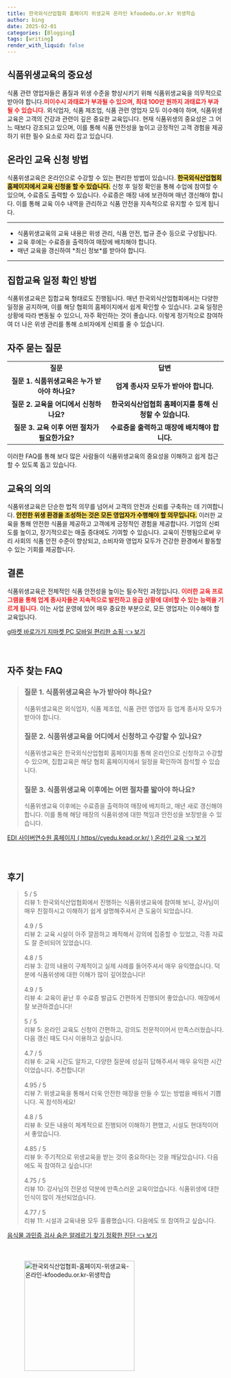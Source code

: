 ```yaml
---
title: 한국외식산업협회 홈페이지 위생교육 온라인 kfoodedu.or.kr 위생학습
author: bing
date: 2025-02-01
categories: [Blogging]
tags: [writing]
render_with_liquid: false
---
```



<h2 id='식품위생교육의중요성'>식품위생교육의 중요성</h2>

<p>식품 관련 영업자들은 품질과 위생 수준을 향상시키기 위해 식품위생교육을 의무적으로 받아야 합니다.<b><span style="color: #ee2323;">미이수시 과태료가 부과될 수 있으며, 최대 100만 원까지 과태료가 부과될 수 있습니다.</span></b> 외식업자, 식품 제조업, 식품 관련 영업자 모두 이수해야 하며, 식품위생교육은 고객의 건강과 관련이 깊은 중요한 교육입니다. 현재 식품위생의 중요성은 그 어느 때보다 강조되고 있으며, 이를 통해 식품 안전성을 높이고 긍정적인 고객 경험을 제공하기 위한 필수 요소로 자리 잡고 있습니다. </p>

<h2 id='온라인교육신청방법'>온라인 교육 신청 방법</h2>

<p>식품위생교육은 온라인으로 수강할 수 있는 편리한 방법이 있습니다. <b><span style="background-color: #ffe066;">한국외식산업협회 홈페이지에서 교육 신청을 할 수 있습니다.</span></b> 신청 후 일정 확인을 통해 수업에 참여할 수 있으며, 수료증도 출력할 수 있습니다. 수료증은 매장 내에 보관하며 매년 갱신해야 합니다. 이를 통해 교육 이수 내역을 관리하고 식품 안전을 지속적으로 유지할 수 있게 됩니다.</p>

<hr />

<ul>
    <li>식품위생교육의 교육 내용은 위생 관리, 식품 안전, 법규 준수 등으로 구성됩니다.</li>
    <li>교육 후에는 수료증을 출력하여 매장에 배치해야 합니다.</li>
    <li>매년 교육을 갱신하여 *최신 정보*를 받아야 합니다.</li>
</ul>

<hr />

<h2 id='집합교육일정'>집합교육 일정 확인 방법</h2>

<p>식품위생교육은 집합교육 형태로도 진행됩니다. 매년 한국외식산업협회에서는 다양한 일정을 공지하며, 이를 해당 협회의 홈페이지에서 쉽게 확인할 수 있습니다. 교육 일정은 상황에 따라 변동될 수 있으니, 자주 확인하는 것이 좋습니다. 이렇게 정기적으로 참여하여 더 나은 위생 관리를 통해 소비자에게 신뢰를 줄 수 있습니다.</p>

<h2 id='자주묻는질문'>자주 묻는 질문</h2>

<table>
    <tr>
        <td style="text-align: center; height: 17px;"><b>질문</b></td>
        <td style="text-align: center; height: 17px;"><b>답변</b></td>
    </tr>
    <tr>
        <td style="text-align: center; height: 17px;"><b>질문 1. 식품위생교육은 누가 받아야 하나요?</b></td>
        <td style="text-align: center; height: 17px;"><b>업계 종사자 모두가 받아야 합니다.</b></td>
    </tr>
    <tr>
        <td style="text-align: center; height: 17px;"><b>질문 2. 교육을 어디에서 신청하나요?</b></td>
        <td style="text-align: center; height: 17px;"><b>한국외식산업협회 홈페이지를 통해 신청할 수 있습니다.</b></td>
    </tr>
    <tr>
        <td style="text-align: center; height: 17px;"><b>질문 3. 교육 이후 어떤 절차가 필요한가요?</b></td>
        <td style="text-align: center; height: 17px;"><b>수료증을 출력하고 매장에 배치해야 합니다.</b></td>
    </tr>
</table>

<p>이러한 FAQ를 통해 보다 많은 사람들이 식품위생교육의 중요성을 이해하고 쉽게 접근할 수 있도록 돕고 있습니다.</p>

<h2 id='교육의의'>교육의 의의</h2>

<p>식품위생교육은 단순한 법적 의무를 넘어서 고객의 안전과 신뢰를 구축하는 데 기여합니다. <b><span style="background-color: #ffe066;">안전한 위생 환경을 조성하는 것은 모든 영업자가 수행해야 할 의무입니다.</span></b> 이러한 교육을 통해 안전한 식품을 제공하고 고객에게 긍정적인 경험을 제공합니다. 기업의 신뢰도를 높이고, 장기적으로는 매출 증대에도 기여할 수 있습니다. 교육이 진행됨으로써 우리 사회의 식품 안전 수준이 향상되고, 소비자와 영업자 모두가 건강한 환경에서 활동할 수 있는 기회를 제공합니다.</p>

<h2 id='결론'>결론</h2>

<p>식품위생교육은 전체적인 식품 안전성을 높이는 필수적인 과정입니다. <b><span style="color: #ee2323;">이러한 교육 프로그램을 통해 업계 종사자들은 지속적으로 발전하고 응급 상황에 대비할 수 있는 능력을 기르게 됩니다.</span></b> 이는 사업 운영에 있어 매우 중요한 부분으로, 모든 영업자는 이수해야 할 교육입니다.</p>


<p><a class="click-button" title="g마켓 바로가기 지마켓 PC 모바일 편리한 쇼핑" href="https://afficreate.github.io/posts/g%EB%A7%88%EC%BC%93-%EB%B0%94%EB%A1%9C%EA%B0%80%EA%B8%B0-%EC%A7%80%EB%A7%88%EC%BC%93-PC-%EB%AA%A8%EB%B0%94%EC%9D%BC-%ED%8E%B8%EB%A6%AC%ED%95%9C-%EC%87%BC%ED%95%91/" rel="dofollow">g마켓 바로가기 지마켓 PC 모바일 편리한 쇼핑 👈 보기</a></p><br>
<h2 id='자주_찾는_FAQ'>자주 찾는 FAQ</h2>
<div itemscope="" itemtype="https://schema.org/FAQPage"> 
<blockquote> 
<div itemscope="" itemprop="mainEntity" itemtype="https://schema.org/Question"> 
<h3 itemprop="name">질문 1. 식품위생교육은 누가 받아야 하나요?</h3> 
<div itemscope="" itemprop="acceptedAnswer" itemtype="https://schema.org/Answer"> 
<span itemprop="text"> 
<p>식품위생교육은 외식업자, 식품 제조업, 식품 관련 영업자 등 업계 종사자 모두가 받아야 합니다.</p> 
</span> 
</div> 
</div> 
<div itemscope="" itemprop="mainEntity" itemtype="https://schema.org/Question"> 
<h3 itemprop="name">질문 2. 식품위생교육을 어디에서 신청하고 수강할 수 있나요?</h3> 
<div itemscope="" itemprop="acceptedAnswer" itemtype="https://schema.org/Answer"> 
<span itemprop="text"> 
<p>식품위생교육은 한국외식산업협회 홈페이지를 통해 온라인으로 신청하고 수강할 수 있으며, 집합교육은 해당 협회 홈페이지에서 일정을 확인하여 참석할 수 있습니다.</p> 
</span> 
</div> 
</div> 
<div itemscope="" itemprop="mainEntity" itemtype="https://schema.org/Question"> 
<h3 itemprop="name">질문 3. 식품위생교육 이후에는 어떤 절차를 밟아야 하나요?</h3> 
<div itemscope="" itemprop="acceptedAnswer" itemtype="https://schema.org/Answer"> 
<span itemprop="text"> 
<p>식품위생교육 이후에는 수료증을 출력하여 매장에 배치하고, 매년 새로 갱신해야 합니다. 이를 통해 해당 매장의 식품위생에 대한 책임과 안전성을 보장받을 수 있습니다.</p> 
</span> 
</div> 
</div> 
</blockquote> 
</div>
<p><a class="click-button" title="EDI 사이버연수원 홈페이지 ( https//cyedu.kead.or.kr/ ) 온라인 교육" href="https://afficreate.github.io/posts/EDI-%EC%82%AC%EC%9D%B4%EB%B2%84%EC%97%B0%EC%88%98%EC%9B%90-%ED%99%88%ED%8E%98%EC%9D%B4%EC%A7%80-(-httpscyedu.kead.or.kr-)-%EC%98%A8%EB%9D%BC%EC%9D%B8-%EA%B5%90%EC%9C%A1/" rel="dofollow">EDI 사이버연수원 홈페이지 ( https//cyedu.kead.or.kr/ ) 온라인 교육 👈 보기</a></p><br>
<h2 id='후기'>후기</h2>
<div itemscope itemtype="https://schema.org/Product">
  <blockquote>
  <div itemprop="review" itemscope itemtype="https://schema.org/Review">
      <div itemprop="reviewRating" itemscope itemtype="https://schema.org/Rating"> <span itemprop="ratingValue">5</span> / <span itemprop="bestRating">5</span> </div>
      <span itemprop="reviewBody">리뷰 1: 한국외식산업협회에서 진행하는 식품위생교육에 참여해 보니, 강사님이 매우 친절하시고 이해하기 쉽게 설명해주셔서 큰 도움이 되었습니다.</span>
  </div>
  <br>
  <div itemprop="review" itemscope itemtype="https://schema.org/Review">
      <div itemprop="reviewRating" itemscope itemtype="https://schema.org/Rating"> <span itemprop="ratingValue">4.9</span> / <span itemprop="bestRating">5</span> </div>
      <span itemprop="reviewBody">리뷰 2: 교육 시설이 아주 깔끔하고 쾌적해서 강의에 집중할 수 있었고, 각종 자료도 잘 준비되어 있었습니다.</span>
  </div>
  <br>
  <div itemprop="review" itemscope itemtype="https://schema.org/Review">
      <div itemprop="reviewRating" itemscope itemtype="https://schema.org/Rating"> <span itemprop="ratingValue">4.8</span> / <span itemprop="bestRating">5</span> </div>
      <span itemprop="reviewBody">리뷰 3: 강의 내용이 구체적이고 실제 사례를 들어주셔서 매우 유익했습니다. 덕분에 식품위생에 대한 이해가 많이 깊어졌습니다!</span>
  </div>
  <br>
  <div itemprop="review" itemscope itemtype="https://schema.org/Review">
      <div itemprop="reviewRating" itemscope itemtype="https://schema.org/Rating"> <span itemprop="ratingValue">4.9</span> / <span itemprop="bestRating">5</span> </div>
      <span itemprop="reviewBody">리뷰 4: 교육이 끝난 후 수료증 발급도 간편하게 진행되어 좋았습니다. 매장에서 잘 보관하겠습니다!</span>
  </div>
  <br>
  <div itemprop="review" itemscope itemtype="https://schema.org/Review">
      <div itemprop="reviewRating" itemscope itemtype="https://schema.org/Rating"> <span itemprop="ratingValue">5</span> / <span itemprop="bestRating">5</span> </div>
      <span itemprop="reviewBody">리뷰 5: 온라인 교육도 신청이 간편하고, 강의도 전문적이어서 만족스러웠습니다. 다음 갱신 때도 다시 이용하고 싶습니다.</span>
  </div>
  <br>
  <div itemprop="review" itemscope itemtype="https://schema.org/Review">
      <div itemprop="reviewRating" itemscope itemtype="https://schema.org/Rating"> <span itemprop="ratingValue">4.7</span> / <span itemprop="bestRating">5</span> </div>
      <span itemprop="reviewBody">리뷰 6: 교육 시간도 알차고, 다양한 질문에 성실히 답해주셔서 매우 유익한 시간이었습니다. 추천합니다!</span>
  </div>
  <br>
  <div itemprop="review" itemscope itemtype="https://schema.org/Review">
      <div itemprop="reviewRating" itemscope itemtype="https://schema.org/Rating"> <span itemprop="ratingValue">4.95</span> / <span itemprop="bestRating">5</span> </div>
      <span itemprop="reviewBody">리뷰 7: 위생교육을 통해서 더욱 안전한 매장을 만들 수 있는 방법을 배워서 기쁩니다. 꼭 참석하세요!</span>
  </div>
  <br>
  <div itemprop="review" itemscope itemtype="https://schema.org/Review">
      <div itemprop="reviewRating" itemscope itemtype="https://schema.org/Rating"> <span itemprop="ratingValue">4.8</span> / <span itemprop="bestRating">5</span> </div>
      <span itemprop="reviewBody">리뷰 8: 모든 내용이 체계적으로 진행되어 이해하기 편했고, 시설도 현대적이어서 좋았습니다.</span>
  </div>
  <br>
  <div itemprop="review" itemscope itemtype="https://schema.org/Review">
      <div itemprop="reviewRating" itemscope itemtype="https://schema.org/Rating"> <span itemprop="ratingValue">4.85</span> / <span itemprop="bestRating">5</span> </div>
      <span itemprop="reviewBody">리뷰 9: 주기적으로 위생교육을 받는 것이 중요하다는 것을 깨달았습니다. 다음에도 꼭 참여하고 싶습니다!</span>
  </div>
  <br>
  <div itemprop="review" itemscope itemtype="https://schema.org/Review">
      <div itemprop="reviewRating" itemscope itemtype="https://schema.org/Rating"> <span itemprop="ratingValue">4.75</span> / <span itemprop="bestRating">5</span> </div>
      <span itemprop="reviewBody">리뷰 10: 강사님의 전문성 덕분에 만족스러운 교육이었습니다. 식품위생에 대한 인식이 많이 개선되었습니다.</span>
  </div>
  <br>
  <div itemprop="review" itemscope itemtype="https://schema.org/Review">
      <div itemprop="reviewRating" itemscope itemtype="https://schema.org/Rating"> <span itemprop="ratingValue">4.77</span> / <span itemprop="bestRating">5</span> </div>
      <span itemprop="reviewBody">리뷰 11: 시설과 교육내용 모두 훌륭했습니다. 다음에도 또 참여하고 싶습니다.</span>
  </div>
  </blockquote>
</div>
<p><a class="click-button" title="음식물 과민증 검사 숨은 알레르기 찾기 정확한 진단" href="https://afficreate.github.io/posts/%EC%9D%8C%EC%8B%9D%EB%AC%BC-%EA%B3%BC%EB%AF%BC%EC%A6%9D-%EA%B2%80%EC%82%AC-%EC%88%A8%EC%9D%80-%EC%95%8C%EB%A0%88%EB%A5%B4%EA%B8%B0-%EC%B0%BE%EA%B8%B0-%EC%A0%95%ED%99%95%ED%95%9C-%EC%A7%84%EB%8B%A8/" rel="dofollow">음식물 과민증 검사 숨은 알레르기 찾기 정확한 진단 👈 보기</a></p><br>
<figure class="image"><img src="https://afficreate.github.io/assets/img/thumbnail/한국외식산업협회-홈페이지-위생교육-온라인-kfoodedu.or.kr-위생학습.webp" alt="한국외식산업협회-홈페이지-위생교육-온라인-kfoodedu.or.kr-위생학습" width="256" height="256"></figure>